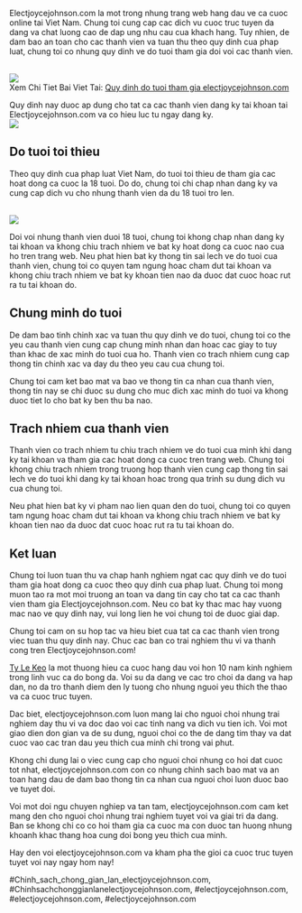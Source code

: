 <p>Electjoycejohnson.com la mot trong nhung trang web hang dau ve ca cuoc online tai Viet Nam. Chung toi cung cap cac dich vu cuoc truc tuyen da dang va chat luong cao de dap ung nhu cau cua khach hang. Tuy nhien, de dam bao an toan cho cac thanh vien va tuan thu theo quy dinh cua phap luat, chung toi co nhung quy dinh ve do tuoi tham gia doi voi cac thanh vien.</p><br><img src="https://electjoycejohnson.com/wp-content/uploads/2025/02/quy-dinh-do-tuoi-tham-gia-3.jpg"></br>
Xem Chi Tiet Bai Viet Tai: <a href="https://electjoycejohnson.com/quy-dinh-do-tuoi-tham-gia-electjoycejohnson-com/">Quy dinh do tuoi tham gia electjoycejohnson.com</a><p>Quy dinh nay duoc ap dung cho tat ca cac thanh vien dang ky tai khoan tai Electjoycejohnson.com va co hieu luc tu ngay dang ky.<br><img src="https://electjoycejohnson.com/wp-content/uploads/2025/02/quy-dinh-do-tuoi-tham-gia-1.jpg"></br><h2>Do tuoi toi thieu</h2><p>Theo quy dinh cua phap luat Viet Nam, do tuoi toi thieu de tham gia cac hoat dong ca cuoc la 18 tuoi. Do do, chung toi chi chap nhan dang ky va cung cap dich vu cho nhung thanh vien da du 18 tuoi tro len.</p><br><img src="https://electjoycejohnson.com/wp-content/uploads/2025/02/doi-hinh-thi-dau-1.jpg"></br><p>Doi voi nhung thanh vien duoi 18 tuoi, chung toi khong chap nhan dang ky tai khoan va khong chiu trach nhiem ve bat ky hoat dong ca cuoc nao cua ho tren trang web. Neu phat hien bat ky thong tin sai lech ve do tuoi cua thanh vien, chung toi co quyen tam ngung hoac cham dut tai khoan va khong chiu trach nhiem ve bat ky khoan tien nao da duoc dat cuoc hoac rut ra tu tai khoan do.<h2>Chung minh do tuoi</h2><p>De dam bao tinh chinh xac va tuan thu quy dinh ve do tuoi, chung toi co the yeu cau thanh vien cung cap chung minh nhan dan hoac cac giay to tuy than khac de xac minh do tuoi cua ho. Thanh vien co trach nhiem cung cap thong tin chinh xac va day du theo yeu cau cua chung toi.</p><p>Chung toi cam ket bao mat va bao ve thong tin ca nhan cua thanh vien, thong tin nay se chi duoc su dung cho muc dich xac minh do tuoi va khong duoc tiet lo cho bat ky ben thu ba nao.<h2>Trach nhiem cua thanh vien</h2><p>Thanh vien co trach nhiem tu chiu trach nhiem ve do tuoi cua minh khi dang ky tai khoan va tham gia cac hoat dong ca cuoc tren trang web. Chung toi khong chiu trach nhiem trong truong hop thanh vien cung cap thong tin sai lech ve do tuoi khi dang ky tai khoan hoac trong qua trinh su dung dich vu cua chung toi.</p><p>Neu phat hien bat ky vi pham nao lien quan den do tuoi, chung toi co quyen tam ngung hoac cham dut tai khoan va khong chiu trach nhiem ve bat ky khoan tien nao da duoc dat cuoc hoac rut ra tu tai khoan do.</p><h2>Ket luan</h2><p>Chung toi luon tuan thu va chap hanh nghiem ngat cac quy dinh ve do tuoi tham gia hoat dong ca cuoc theo quy dinh cua phap luat. Chung toi mong muon tao ra mot moi truong an toan va dang tin cay cho tat ca cac thanh vien tham gia Electjoycejohnson.com. Neu co bat ky thac mac hay vuong mac nao ve quy dinh nay, vui long lien he voi chung toi de duoc giai dap.</p><p>Chung toi cam on su hop tac va hieu biet cua tat ca cac thanh vien trong viec tuan thu quy dinh nay. Chuc cac ban co trai nghiem thu vi va thanh cong tren Electjoycejohnson.com!</p><p><a href="https://electjoycejohnson.com/">Ty Le Keo</a> la mot thuong hieu ca cuoc hang dau voi hon 10 nam kinh nghiem trong linh vuc ca do bong da. Voi su da dang ve cac tro choi da dang va hap dan, no da tro thanh diem den ly tuong cho nhung nguoi yeu thich the thao va ca cuoc truc tuyen.

Dac biet, electjoycejohnson.com luon mang lai cho nguoi choi nhung trai nghiem day thu vi va doc dao voi cac tinh nang va dich vu tien ich. Voi mot giao dien don gian va de su dung, nguoi choi co the de dang tim thay va dat cuoc vao cac tran dau yeu thich cua minh chi trong vai phut.

Khong chi dung lai o viec cung cap cho nguoi choi nhung co hoi dat cuoc tot nhat, electjoycejohnson.com con co nhung chinh sach bao mat va an toan hang dau de dam bao thong tin ca nhan cua nguoi choi luon duoc bao ve tuyet doi.

Voi mot doi ngu chuyen nghiep va tan tam, electjoycejohnson.com cam ket mang den cho nguoi choi nhung trai nghiem tuyet voi va giai tri da dang. Ban se khong chi co co hoi tham gia ca cuoc ma con duoc tan huong nhung khoanh khac thang hoa cung doi bong yeu thich cua minh.

Hay den voi electjoycejohnson.com va kham pha the gioi ca cuoc truc tuyen tuyet voi nay ngay hom nay!</p>
#Chinh_sach_chong_gian_lan_electjoycejohnson.com, #Chinhsachchonggianlanelectjoycejohnson.com, #electjoycejohnson.com, #electjoycejohnson.com, #electjoycejohnson.com
